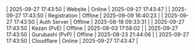| 2025-09-27 17:43:50 | Website | Online | 2025-09-27 17:43:47 |
| 2025-09-27 17:43:50 | Registration | Offline | 2025-09-09 16:40:23 |
| 2025-09-27 17:43:50 | Auth Server | Offline | 2025-08-18 09:33:31 |
| 2025-09-27 17:43:50 | Kezan (PvE) | Offline | 2025-08-03 17:58:02 |
| 2025-09-27 17:43:50 | Gurubashi (PvP) | Offline | 2025-08-23 21:44:06 |
| 2025-09-27 17:43:50 | Cloudflare | Online | 2025-09-27 17:43:47 |
